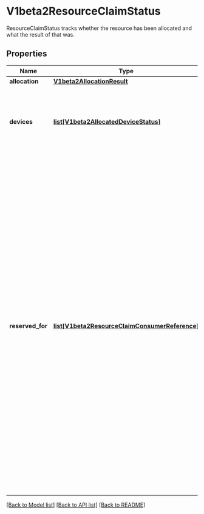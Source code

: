 # V1beta2ResourceClaimStatus

ResourceClaimStatus tracks whether the resource has been allocated and what the result of that was.
## Properties
Name | Type | Description | Notes
------------ | ------------- | ------------- | -------------
**allocation** | [**V1beta2AllocationResult**](V1beta2AllocationResult.md) |  | [optional] 
**devices** | [**list[V1beta2AllocatedDeviceStatus]**](V1beta2AllocatedDeviceStatus.md) | Devices contains the status of each device allocated for this claim, as reported by the driver. This can include driver-specific information. Entries are owned by their respective drivers. | [optional] 
**reserved_for** | [**list[V1beta2ResourceClaimConsumerReference]**](V1beta2ResourceClaimConsumerReference.md) | ReservedFor indicates which entities are currently allowed to use the claim. A Pod which references a ResourceClaim which is not reserved for that Pod will not be started. A claim that is in use or might be in use because it has been reserved must not get deallocated.  In a cluster with multiple scheduler instances, two pods might get scheduled concurrently by different schedulers. When they reference the same ResourceClaim which already has reached its maximum number of consumers, only one pod can be scheduled.  Both schedulers try to add their pod to the claim.status.reservedFor field, but only the update that reaches the API server first gets stored. The other one fails with an error and the scheduler which issued it knows that it must put the pod back into the queue, waiting for the ResourceClaim to become usable again.  There can be at most 256 such reservations. This may get increased in the future, but not reduced. | [optional] 

[[Back to Model list]](../README.md#documentation-for-models) [[Back to API list]](../README.md#documentation-for-api-endpoints) [[Back to README]](../README.md)


